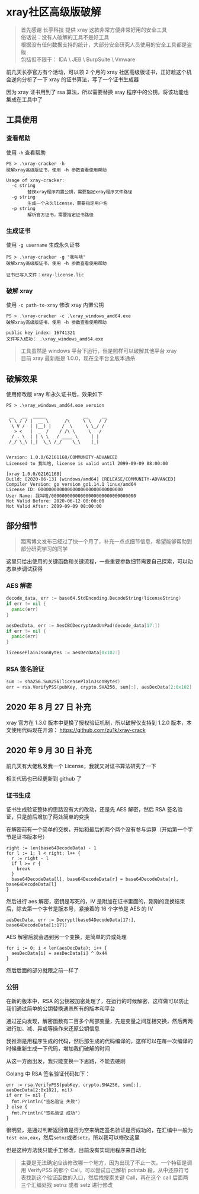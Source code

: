 # xray社区高级版破解


> 首先感谢 长亭科技 提供 xray 这款非常方便非常好用的安全工具  
> 俗话说：没有人破解的工具不是好工具  
> 根据没有任何数据支持的统计，大部分安全研究人员使用的安全工具都是盗版  
> 包括但不限于： IDA \ JEB \ BurpSuite \ Vmware

前几天长亭官方有个活动，可以领 2 个月的 xray 社区高级版证书，正好趁这个机会逆向分析了一下 xray 的证书算法，写了一个证书生成器

因为 xray 证书用到了 rsa 算法，所以需要替换 xray 程序中的公钥，将该功能也集成在工具中了

## 工具使用

### 查看帮助

使用 `-h` 查看帮助

```shell
PS > .\xray-cracker -h
破解xray高级版证书，使用 -h 参数查看使用帮助

Usage of xray-cracker:
  -c string
        替换xray程序内置公钥，需要指定xray程序文件路径
  -g string
        生成一个永久license，需要指定用户名
  -p string
        解析官方证书，需要指定证书路径
```

### 生成证书

使用 `-g username` 生成永久证书

```shell
PS > .\xray-cracker -g "我叫啥"
破解xray高级版证书，使用 -h 参数查看使用帮助

证书已写入文件：xray-license.lic
```

### 破解 xray

使用 `-c path-to-xray` 修改 xray 内置公钥

```shell
PS > .\xray-cracker -c .\xray_windows_amd64.exe
破解xray高级版证书，使用 -h 参数查看使用帮助

public key index: 16741321
文件写入成功： .\xray_windows_amd64.exe
```

> 工具虽然是 windows 平台下运行，但是照样可以破解其他平台 xray  
> 目前 xray 最新版是 1.0.0，现在全平台全版本通杀

## 破解效果

使用修改版 xray 和永久证书后，效果如下

```shell
PS > .\xray_windows_amd64.exe version

 __   __  _____              __     __
 \ \ / / |  __ \      /\     \ \   / /
  \ V /  | |__) |    /  \     \ \_/ /
   > <   |  _  /    / /\ \     \   /
  / . \  | | \ \   / ____ \     | |
 /_/ \_\ |_|  \_\ /_/    \_\    |_|


Version: 1.0.0/62161168/COMMUNITY-ADVANCED
Licensed to 我叫啥, license is valid until 2099-09-09 08:00:00

[xray 1.0.0/62161168]
Build: [2020-06-13] [windows/amd64] [RELEASE/COMMUNITY-ADVANCED]
Compiler Version: go version go1.14.1 linux/amd64
License ID: 00000000000000000000000000000000
User Name: 我叫啥/00000000000000000000000000000000
Not Valid Before: 2020-06-12 00:00:00
Not Valid After: 2099-09-09 08:00:00
```

## 部分细节

> 距离博文发布已经过了快一个月了，补充一点点细节信息，希望能够帮助到部分研究学习的同学

这里只给出使用的关键函数和关键流程，一些重要参数细节需要自己探索，可以动态单步调试获得

### AES 解密

```go
decode_data, err := base64.StdEncoding.DecodeString(licenseString)
if err != nil {
  panic(err)
}

aesDecData, err := AesCBCDecryptAndUnPad(decode_data[17:])
if err != nil {
  panic(err)
}

licensePlainJsonBytes := aesDecData[0x102:]
```

### RSA 签名验证

```go
sum := sha256.Sum256(licensePlainJsonBytes)
err = rsa.VerifyPSS(pubKey, crypto.SHA256, sum[:], aesDecData[2:0x102], nil)
```

## 2020 年 8 月 27 日 补充

xray 官方在 1.3.0 版本中更换了授权验证机制，所以破解仅支持到 1.2.0 版本，本文使用代码现在开源： https://github.com/zu1k/xray-crack

## 2020 年 9 月 30 日 补充

前几天有大佬私发我一个 License，我就又对证书算法研究了一下

相关代码也已经更新到 github 了

### 证书生成

证书生成验证整体的思路没有大的改动，还是先 AES 解密，然后 RSA 签名验证，只是前后增加了两处简单的变换

在解密前有一个简单的交换，开始和最后的两个两个没有参与运算（开始第一个字节是证书版本号）

```golang
right := len(base64DecodeData) - 1
for l := 1; l < right; l++ {
  r := right - l
  if l >= r {
    break
  }
  base64DecodeData[l], base64DecodeData[r] = base64DecodeData[r], base64DecodeData[l]
}
```

然后进行 aes 解密，密钥是写死的，IV 是附加在证书里面的，刚刚的变换结束后，除去第一个字节是版本号，紧接着的 16 个字节是 AES 的 IV

```golang
aesDecData, err := Decrypt(base64DecodeData[17:], base64DecodeData[1:17])
```

AES 解密后就会遇到另一个变换，是简单的异或处理

```golang
for i := 0; i < len(aesDecData); i++ {
  aesDecData[i] = aesDecData[i] ^ 0x44
}
```

然后后面的部分就跟之前一样了

### 公钥

在新的版本中，RSA 的公钥被加密处理了，在运行的时候解密，这样做可以防止我们通过简单的公钥替换通杀所有的版本和平台

通过逆向发现，解密函数有二百多个局部变量，先是变量之间互相交换，然后两两进行加、减、异或等操作来还原公钥信息

我推测是用程序生成的代码，然后那生成的代码编译的，这样可以在每一次编译的时候重新生成一下代码，增加我们破解的时间

从这一方面出发，我只能变换一下思路，不能去硬刚

Golang 中 RSA 签名验证代码如下：

```golang
err := rsa.VerifyPSS(pubKey, crypto.SHA256, sum[:], aesDecData[2:0x102], nil)
if err != nil {
  fmt.Println("签名验证 失败")
} else {
  fmt.Println("签名验证 成功")
}
```

很明显，是通过判断返回值是否为空来确定签名验证是否成功的，在汇编中一般为`test eax,eax`，然后`setnz`或者`setz`，所以我可以修改这里

但是这种方法我只能手工修改，目前没有实现用程序来自动化

> 主要是无法确定应该修改哪一个地方，因为出现了不止一次，一个特征是调用 VerifyPSS 的那个 Call，可以尝试自己解析 pclntab 段，从中还原符号表找到这个验证函数的入口，然后找搜索关键 Call，再在这个 call 后面两三个汇编处找 setnz 或者 setz 进行修改

